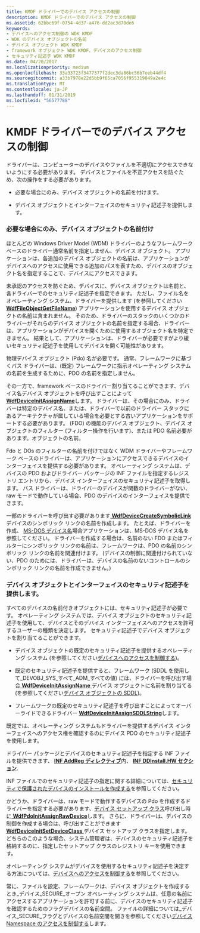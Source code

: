 ```yaml
---
title: KMDF ドライバーでのデバイス アクセスの制御
description: KMDF ドライバーでのデバイス アクセスの制御
ms.assetid: 62bbc69f-0754-4d37-a476-dd2ac3d70de6
keywords:
- デバイスへのアクセス制御の WDK KMDF
- WDK のデバイス オブジェクトの名前
- デバイス オブジェクト WDK KMDF
- framework オブジェクト WDK KMDF、デバイスのアクセス制御
- セキュリティ記述子 WDK KMDF
ms.date: 04/20/2017
ms.localizationpriority: medium
ms.openlocfilehash: 33a33723f3477377f2dec3da86bc56b7eeb44df4
ms.sourcegitcommit: a33b7978e22d5bb9f65ca7056f955319049a2e4c
ms.translationtype: MT
ms.contentlocale: ja-JP
ms.lasthandoff: 01/31/2019
ms.locfileid: "56577788"
---
```

# <a name="controlling-device-access-in-kmdf-drivers"></a>KMDF ドライバーでのデバイス アクセスの制御


ドライバーは、コンピューターのデバイスやファイルを不適切にアクセスできないようにする必要があります。 デバイスとファイルを不正アクセスを防ぐため、次の操作をする必要があります。

-   必要な場合にのみ、デバイス オブジェクトの名前を付けます。

-   デバイス オブジェクトとインターフェイスのセキュリティ記述子を提供します。

### <a href="" id="naming-device-objects-only-when-necessary"></a> 必要な場合にのみ、デバイス オブジェクトの名前付け

ほとんどの Windows Driver Model (WDM) ドライバーのようなフレームワーク ベースのドライバー通常名前を指定しません、デバイス オブジェクト。 アプリケーションは、各追加のデバイス オブジェクトの名前は、アプリケーションがデバイスへのアクセスに使用できる追加のパスを表すため、デバイスのオブジェクト名を指定することで、デバイスにアクセスできます。

未承認のアクセスを防ぐため、デバイスに、デバイス オブジェクトは名前と、各ドライバーでのセキュリティ記述子を指定できます。 ただし、ファイル名をオペレーティング システム、ドライバーを提供します (を参照してください[ **WdfFileObjectGetFileName**](https://msdn.microsoft.com/library/windows/hardware/ff547310)) アプリケーションを使用するデバイス オブジェクトの名前は含まれません。 そのため、ドライバーのスタックのいくつかのドライバーがそれらのデバイス オブジェクトの名前を指定する場合、ドライバーは、アプリケーションがデバイスを開くために使用するオブジェクト名を特定できません。 結果として、アプリケーションは、ドライバーが必要ですがより緩いセキュリティ記述子を使用してデバイスを開く可能性があります。

物理デバイス オブジェクト (Pdo) 名が必要です。 通常、フレームワークに基づくバス ドライバーは、(既定) フレームワークに指示オペレーティング システムの名前を生成するために、PDO の名前を指定しません。

その一方で、framework ベースのドライバー割り当てることができます、デバイス名デバイス オブジェクトを呼び出すことによって[ **WdfDeviceInitAssignName**](https://msdn.microsoft.com/library/windows/hardware/ff546029)します。 ドライバーは、その場合にのみ、ドライバーは特定のデバイス名、または、ドライバーで以前のドライバー スタックにあるアーキテクチャが属している場合を必要とする古いアプリケーションをサポートする必要があります。 (FDO) の機能のデバイス オブジェクト、デバイス オブジェクトのフィルター (フィルター操作を行います)、または PDO 名前必要があります。オブジェクトの名前。

Fdo と DOs のフィルターの名前を付けではなく WDM ドライバーやフレームワーク ベースのドライバーは、アプリケーションにアクセスできるデバイスのインターフェイスを提供する必要があります。 オペレーティング システムは、デバイスの PDO およびドライバー パッケージの INF ファイルを指定するレジストリ エントリから、デバイス インターフェイスのセキュリティ記述子を取得します。 バス ドライバーは、ドライバーのデバイスが関数のドライバーがない、raw モードで動作している場合、PDO のデバイスのインターフェイスを提供できます。

一部のドライバーを呼び出す必要があります[ **WdfDeviceCreateSymbolicLink** ](https://msdn.microsoft.com/library/windows/hardware/ff545939)デバイスのシンボリック リンクの名前を作成します。 たとえば、ドライバーを作成、 [MS-DOS デバイス名](https://msdn.microsoft.com/library/windows/hardware/ff548088)場合アプリケーションは、MS-DOS デバイス名を参照してください。 ドライバーを作成する場合は、名前のない FDO またはフィルターにシンボリック リンクの名前は、フレームワークは、PDO の名前のシンボリック リンクの名前を関連付けます。 (デバイスの制御に関連付けられていない、PDO のためには、ドライバーは、デバイスの名前のないコントロールのシンボリック リンクの名前を作成できません。)

### <a href="" id="providing-security-descriptors-for-device-objects-and-interfaces"></a> デバイス オブジェクトとインターフェイスのセキュリティ記述子を提供します。

すべてのデバイスの名前付きオブジェクトには、セキュリティ記述子が必要です。 オペレーティング システムでは、デバイス オブジェクトのセキュリティ記述子を使用して、デバイスとそのデバイス インターフェイスへのアクセスを許可するユーザーの種類を決定します。 セキュリティ記述子でデバイス オブジェクトを割り当てることができます。

-   デバイス オブジェクトの既定のセキュリティ記述子を提供するオペレーティング システム (を参照してください[デバイスへのアクセスを制御する](https://msdn.microsoft.com/library/windows/hardware/ff542063))。

-   既定のセキュリティ記述子を提供すると、フレームワーク (SDDL を使用して\_DEVOBJ\_SYS\_すべて\_ADM\_すべての値) には、ドライバーを呼び出す場合[ **WdfDeviceInitAssignName** ](https://msdn.microsoft.com/library/windows/hardware/ff546029)デバイス オブジェクトに名前を割り当てる (を参照してください[デバイス オブジェクトの SDDL](https://msdn.microsoft.com/library/windows/hardware/ff563667))。

-   フレームワークの既定のセキュリティ記述子を呼び出すことによってオーバーライドできるドライバー [ **WdfDeviceInitAssignSDDLString**](https://msdn.microsoft.com/library/windows/hardware/ff546035)します。

既定では、オペレーティング システムもドライバーを提供するデバイス インターフェイスへのアクセス権を確認するのにデバイス PDO のセキュリティ記述子を使用します。

ドライバー パッケージとデバイスのセキュリティ記述子を指定する INF ファイルを提供できます、 [ **INF AddReg ディレクティブ**](https://msdn.microsoft.com/library/windows/hardware/ff546320)内、 [ **INF DDInstall.HW セクション**](https://msdn.microsoft.com/library/windows/hardware/ff547330).

INF ファイルでのセキュリティ記述子の指定に関する詳細については、[セキュリティで保護されたデバイスのインストールを作成する](https://msdn.microsoft.com/library/windows/hardware/ff540212)を参照してください。

かどうか、ドライバーは、raw モードで動作するデバイスの Pdo を作成するドライバーを指定する必要があります、[デバイス セットアップ クラス](https://msdn.microsoft.com/library/windows/hardware/ff541509)呼び出し時に[ **WdfPdoInitAssignRawDevice**](https://msdn.microsoft.com/library/windows/hardware/ff548802)します。 さらに、ドライバーは、デバイスの制御を作成する場合は、呼び出すことができます[ **WdfDeviceInitSetDeviceClass** ](https://msdn.microsoft.com/library/windows/hardware/ff546084)デバイス セットアップ クラスを指定します。 どちらのこのような場合、システム管理者は、デバイスのセキュリティ記述子を格納するのに、指定したセットアップ クラスのレジストリ キーを使用できます。

オペレーティング システムがデバイスを使用するセキュリティ記述子を決定する方法については、[デバイスへのアクセスを制御する](https://msdn.microsoft.com/library/windows/hardware/ff542063)を参照してください。

常に、ファイルを設定、フレームワークは、デバイス オブジェクトを作成するとき\_デバイス\_SECURE\_オープン オペレーティング システムは、任意の名前にアクセスするアプリケーションを許可する前に、デバイスのセキュリティ記述子を確認するためのフラグデバイスの名前空間。 ファイルの詳細については\_デバイス\_SECURE\_フラグとデバイスの名前空間を開きを参照してください[デバイス Namespace のアクセスを制御する](https://msdn.microsoft.com/library/windows/hardware/ff542068)します。

 

 





